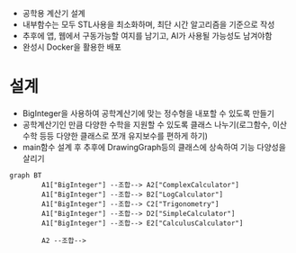 - 공학용 계산기 설계
- 내부함수는 모두 STL사용을 최소화하며, 최단 시간 알고리즘을 기준으로 작성
- 추후에 앱, 웹에서 구동가능할 여지를 남기고, AI가 사용될 가능성도 남겨야함
- 완성시 Docker을 활용한 배포



# 설계

- BigInteger을 사용하여 공학계산기에 맞는 정수형을 내포할 수 있도록 만들기
- 공학계산기인 만큼 다양한 수학을 지원할 수 있도록 클래스 나누기(로그함수, 이산수학 등등 다양한 클래스로 쪼개 유지보수를 편하게 하기)
- main함수 설계 후 추후에 DrawingGraph등의 클래스에 상속하여 기능 다양성을 살리기

```mermaid
graph BT
		A1["BigInteger"] --조합--> A2["ComplexCalculator"]
		A1["BigInteger"] --조합--> B2["LogCalculator"]
		A1["BigInteger"] --조합--> C2["Trigonometry"]
		A1["BigInteger"] --조합--> D2["SimpleCalculator"]
		A1["BigInteger"] --조합--> E2["CalculusCalculator"]

		A2 --조합--> 
```
